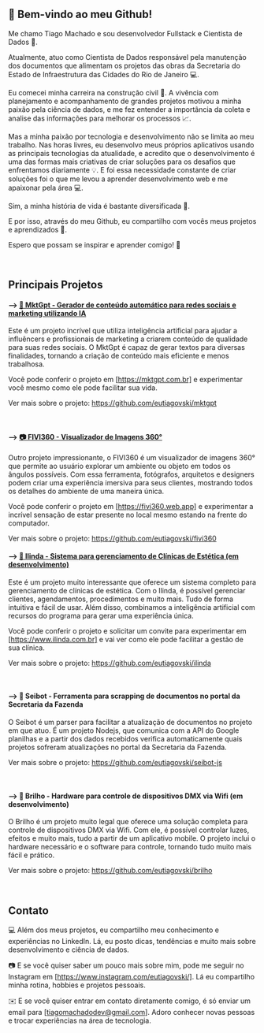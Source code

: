 ## 👋 Bem-vindo ao meu Github!

Me chamo Tiago Machado e sou desenvolvedor Fullstack e Cientista de Dados 🚀.

Atualmente, atuo como Cientista de Dados responsável pela manutenção dos documentos que alimentam os projetos das obras da Secretaria do Estado de Infraestrutura das Cidades do Rio de Janeiro 💻.

Eu comecei minha carreira na construção civil 🔨. A vivência com planejamento e acompanhamento de grandes projetos motivou a minha paixão pela ciência de dados, e me fez entender a importância da coleta e analise das informações para melhorar os processos 📈.


Mas a minha paixão por tecnologia e desenvolvimento não se limita ao meu trabalho. Nas horas livres, eu desenvolvo meus próprios aplicativos usando as principais tecnologias da atualidade, e acredito que o desenvolvimento é uma das formas mais criativas de criar soluções para os desafios que enfrentamos diariamente 💡. E foi essa necessidade constante de criar soluções foi o que me levou a aprender desenvolvimento web e me apaixonar pela área 💻.


Sim, a minha história de vida é bastante diversificada 🌈.


E por isso, através do meu Github, eu compartilho com vocês meus projetos e aprendizados 🤝.

Espero que possam se inspirar e aprender comigo! 🌟

</br>

## Principais Projetos

#### --> <a href='https://mktgpt.com.br' target='_blank'>🚀 MktGpt - Gerador de conteúdo automático para redes sociais e marketing utilizando IA</a>

Este é um projeto incrível que utiliza inteligência artificial para ajudar a influêncers e profissionais de marketing a criarem conteúdo de qualidade para suas redes sociais. O MktGpt é capaz de gerar textos para diversas finalidades, tornando a criação de conteúdo mais eficiente e menos trabalhosa. 

Você pode conferir o projeto em [https://mktgpt.com.br] e experimentar você mesmo como ele pode facilitar sua vida.

Ver mais sobre o projeto: https://github.com/eutiagovski/mktgpt

</br>

#### --> <a href='https://fivi360.web.app' target='_blank'>📷 FIVI360 - Visualizador de Imagens 360°</a>

Outro projeto impressionante, o FIVI360 é um visualizador de imagens 360° que permite ao usuário explorar um ambiente ou objeto em todos os ângulos possíveis. Com essa ferramenta, fotógrafos, arquitetos e designers podem criar uma experiência imersiva para seus clientes, mostrando todos os detalhes do ambiente de uma maneira única. 

Você pode conferir o projeto em [https://fivi360.web.app] e experimentar a incrível sensação de estar presente no local mesmo estando na frente do computador.

Ver mais sobre o projeto: https://github.com/eutiagovski/fivi360
</br>

#### --> <a href='https://www.ilinda.com.br' target='_blank'>💆 Ilinda - Sistema para gerenciamento de Clínicas de Estética (em desenvolvimento)</a>

Este é um projeto muito interessante que oferece um sistema completo para gerenciamento de clínicas de estética. Com o Ilinda, é possível gerenciar clientes, agendamentos, procedimentos e muito mais. Tudo de forma intuitiva e fácil de usar. Além disso, combinamos a inteligência artificial com recursos do programa para gerar uma experiência única.

 Você pode conferir o projeto e solicitar um convite para experimentar em [https://www.ilinda.com.br] e vai ver como ele pode facilitar a gestão de sua clínica.

Ver mais sobre o projeto: https://github.com/eutiagovski/ilinda

</br>

#### --> 🌟 Seibot - Ferramenta para scrapping de documentos no portal da Secretaria da Fazenda

O Seibot é um parser para facilitar a atualização de documentos no projeto em que atuo. É um projeto Nodejs, que comunica com a API do Google planilhas e a partir dos dados recebidos verifica automaticamente quais projetos sofreram atualizações no portal da Secretaria da Fazenda.

Ver mais sobre o projeto: https://github.com/eutiagovski/seibot-js

</br>

#### --> 🌟 Brilho - Hardware para controle de dispositivos DMX via Wifi (em desenvolvimento)

O Brilho é um projeto muito legal que oferece uma solução completa para controle de dispositivos DMX via Wifi. Com ele, é possível controlar luzes, efeitos e muito mais, tudo a partir de um aplicativo mobile. O projeto inclui o hardware necessário e o software para controle, tornando tudo muito mais fácil e prático.

Ver mais sobre o projeto: https://github.com/eutiagovski/brilho

</br>

## Contato

💻 Além dos meus projetos, eu compartilho meu conhecimento e experiências no LinkedIn. Lá, eu posto dicas, tendências e muito mais sobre desenvolvimento e ciência de dados.

📷 E se você quiser saber um pouco mais sobre mim, pode me seguir no Instagram em [https://www.instagram.com/eutiagovski/]. Lá eu compartilho minha rotina, hobbies e projetos pessoais.

✉️ E se você quiser entrar em contato diretamente comigo, é só enviar um email para [tiagomachadodev@gmail.com]. Adoro conhecer novas pessoas e trocar experiências na área de tecnologia.
